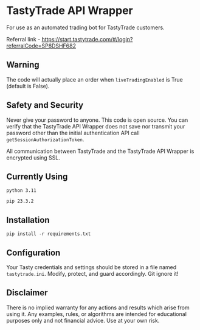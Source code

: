 # TastyTrade API Wrapper

For use as an automated trading bot for TastyTrade customers.

Referral link - https://start.tastytrade.com/#/login?referralCode=SP8DSHF682

## Warning

The code will actually place an order when `liveTradingEnabled` is True (default is False).

## Safety and Security

Never give your password to anyone.  This code is open source.  You can verify that the TastyTrade API Wrapper does not save nor transmit your password other than the initial authentication API call `getSessionAuthorizationToken`.  

All communication between TastyTrade and the TastyTrade API Wrapper is encrypted using SSL.

## Currently Using

`python 3.11`

`pip 23.3.2`

## Installation

`pip install -r requirements.txt`

## Configuration

Your Tasty credentials and settings should be stored in a file named `tastytrade.ini`.  Modify, protect, and guard accordingly.  Git ignore it!

## Disclaimer

There is no implied warranty for any actions and results which arise from using it.  Any examples, rules, or algorithms are intended for educational purposes only and not financial advice.  Use at your own risk.